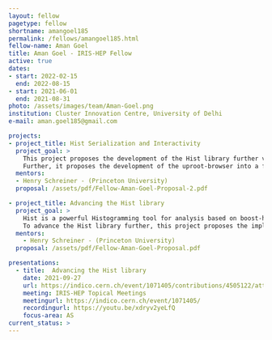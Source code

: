 ```yaml
---
layout: fellow
pagetype: fellow
shortname: amangoel185
permalink: /fellows/amangoel185.html
fellow-name: Aman Goel
title: Aman Goel - IRIS-HEP Fellow
active: true
dates:
- start: 2022-02-15
  end: 2022-08-15
- start: 2021-06-01
  end: 2021-08-31
photo: /assets/images/team/Aman-Goel.png
institution: Cluster Innovation Centre, University of Delhi
e-mail: aman.goel185@gmail.com

projects:
- project_title: Hist Serialization and Interactivity
  project_goal: >
    This project proposes the development of the Hist library further via the implementation of new features and advanced functionality such as serialization, interpolator integration and improved reprs. It would also address bug fixes, test coverage and documentation.<br/><br/> 
    Further, it proposes the development of the uproot-browser into a fully functional library that would be based on textual and be able to view histograms. It would have a tree-like browser on the left, a plotext based plot viewer on the right and a potential control box below the plot. It would enable a user to browse and look inside a ROOT file, completely via the terminal.
  mentors:
  - Henry Schreiner - (Princeton University)
  proposal: /assets/pdf/Fellow-Aman-Goel-Proposal-2.pdf

- project_title: Advancing the Hist library
  project_goal: >
    Hist is a powerful Histogramming tool for analysis based on boost-histogram. It is a friendly analysis-focused project that uses boost-histogram as a backend to do the work, but provides plotting tools, shortcuts, and new ideas.<br/><br/>
    To advance the Hist library further, this project proposes the implementation of various features, testing, improved documentation and tutorials. This would help in improving the performance, usability, accessibility and scope of functionality of the library.
  mentors:
    - Henry Schreiner - (Princeton University)
  proposal: /assets/pdf/Fellow-Aman-Goel-Proposal.pdf

presentations:
  - title:  Advancing the Hist library
    date: 2021-09-27
    url: https://indico.cern.ch/event/1071405/contributions/4505122/attachments/2317546/3945470/presentation-IRIS-HEP-Aman-Goel.pdf
    meeting: IRIS-HEP Topical Meetings
    meetingurl: https://indico.cern.ch/event/1071405/
    recordingurl: https://youtu.be/xdryv2yeLfQ
    focus-area: AS
current_status: >
---
```

